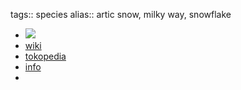 tags:: species
alias:: artic snow, milky way, snowflake

- ![](https://peach-geographical-bat-397.mypinata.cloud/ipfs/QmWCgjcPW1NZLUKBFrmHncHbodXp5mniDmateGAHErrdvU)
- [wiki](https://en.wikipedia.org/wiki/Wrightia_antidysenterica)
- [tokopedia](https://www.tokopedia.com/kebontrubus/tanaman-bunga-wrightia-antidysenterica-snow-flake-mirip-melati?extParam=ivf%3Dfalse%26src%3Dsearch)
- [info](http://www.plantsofasia.com/index/wrightia_antidysenterica/0-512)
-